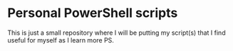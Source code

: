 # Personal PowerShell scripts

This is just a small repository where I will be putting my script(s) that I find useful for myself as I learn more PS.